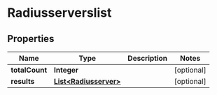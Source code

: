 
# Radiusserverslist

## Properties
Name | Type | Description | Notes
------------ | ------------- | ------------- | -------------
**totalCount** | **Integer** |  |  [optional]
**results** | [**List&lt;Radiusserver&gt;**](Radiusserver.md) |  |  [optional]



